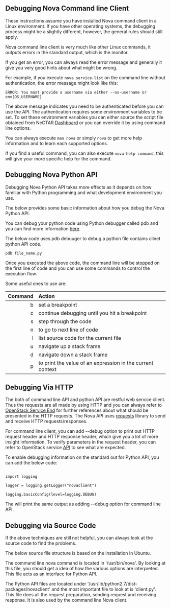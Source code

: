 ## Debugging Nova Command line Client

These instructions assume you have installed Nova command client in a Linux
environment. If you have other operating systems, the debugging process might be
a slightly different, however, the general rules should still apply.

Nova command line client is very much like other Linux commands, it outputs
errors in the standard output, which is the monitor.

If you get an error, you can always read the error message and generally it give
you very good hints about what might be wrong.

For example, if you execute ```nova service-list``` on the command line without
authentication, the error message might look like this:

``` 
ERROR: You must provide a username via either --os-username or env[OS_USERNAME]
```

The above message indicates you need to be authenticated before you can use the
API. The authentication requires some environment variables to be set. To set
these environment variables you can either source the script file obtained from
NeCTAR [Dashboard][dashboard] or you can override it by using command line options.

You can always execute ```man nova``` or simply ```nova``` to get more help
information and to learn each supported options.

If you find a useful command, you can also execute ```nova help command```,
this will give your more specific help for the command.

## Debugging Nova Python API

Debugging Nova Python API takes more effects as it depends on how familiar
with Python programming and what development environment you use.

The below provides some basic information about how you debug the Nova Python
API.

You can debug your python code using Python debugger called pdb and you can find
more information [here][pdb].

The below code uses pdb debuuger to debug a python file contains clinet python
API code.

``` 
pdb file_name.py
```

Once you executed the above code, the command line will be stopped on the first
line of code and you can use some commands to control the execution flow.

Some useful ones to use are:

| Command  | Action |
| -------------:|:------------- |
| b | set a breakpoint |
| c | continue debugging until you hit a breakpoint |
| s | step through the code |
| n | to go to next line of code |
| l | list source code for the current file |
| u | navigate up a stack frame |
| d | navigate down a stack frame |
| p | to print the value of an expression in the current context |


## Debugging Via HTTP

The both of command line API and python API are restful web service client.
Thus the requests are all made by using HTTP and you can always refer to
[OpenStack Service End][api] for further references about what should be
presented in the HTTP requests. The Nova API uses [requests][requests] library
to send and receive HTTP requests/responses.

For command line client, you can add --debug option to print out HTTP request
header and HTTP response header, which give you a lot of more insight
information. To verify parameters in the request header, you can refer to
OpenStack service [API][api] to see what are expected.


To enable debugging information on the standard out for Python API, you can add
the below code:


```

import logging

logger = logging.getLogger("novaclient")

logging.basicConfig(level=logging.DEBUG)

```


The will print the same output as adding --debug option for command line API.

## Debugging via Source Code

If the above techniques are still not helpful, you can always look at the source
code to find the problems.

The below source file structure is based on the installation in Ubuntu.

The command line nova command is located in '/usr/bin/nova'. By looking at this
file, you should get a idea of how the various options are interpreted. This file
acts as an interface for Python API.

The Python API files are located under
'/usr/lib/python2.7/dist-packages/novaclient' and the most important file to look
at is 'client.py'. This file does all the request preparation, sending request and
receiving response. It is also used by the command line Nova client. 


[dashboard]: https://dashboard.rc.nectar.org.au
[api]: http://developer.openstack.org/api-ref-objectstorage-v1.html
[pdb]: https://docs.python.org/2/library/pdb.html
[requests]: http://www.python-requests.org/en/latest/